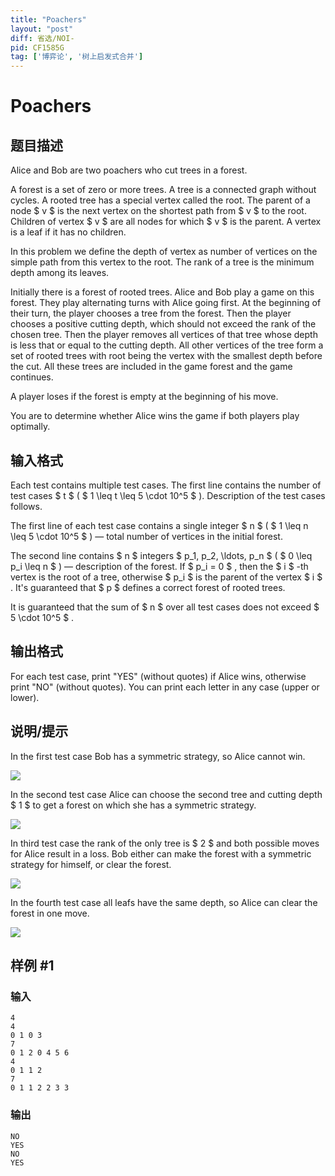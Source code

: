 ```yaml
---
title: "Poachers"
layout: "post"
diff: 省选/NOI-
pid: CF1585G
tag: ['博弈论', '树上启发式合并']
---
```


# Poachers

## 题目描述

Alice and Bob are two poachers who cut trees in a forest.

A forest is a set of zero or more trees. A tree is a connected graph without cycles. A rooted tree has a special vertex called the root. The parent of a node $ v $ is the next vertex on the shortest path from $ v $ to the root. Children of vertex $ v $ are all nodes for which $ v $ is the parent. A vertex is a leaf if it has no children.

In this problem we define the depth of vertex as number of vertices on the simple path from this vertex to the root. The rank of a tree is the minimum depth among its leaves.

Initially there is a forest of rooted trees. Alice and Bob play a game on this forest. They play alternating turns with Alice going first. At the beginning of their turn, the player chooses a tree from the forest. Then the player chooses a positive cutting depth, which should not exceed the rank of the chosen tree. Then the player removes all vertices of that tree whose depth is less that or equal to the cutting depth. All other vertices of the tree form a set of rooted trees with root being the vertex with the smallest depth before the cut. All these trees are included in the game forest and the game continues.

A player loses if the forest is empty at the beginning of his move.

You are to determine whether Alice wins the game if both players play optimally.

## 输入格式

Each test contains multiple test cases. The first line contains the number of test cases $ t $ ( $ 1 \leq t \leq 5 \cdot 10^5 $ ). Description of the test cases follows.

The first line of each test case contains a single integer $ n $ ( $ 1 \leq n \leq 5 \cdot 10^5 $ ) — total number of vertices in the initial forest.

The second line contains $ n $ integers $ p_1, p_2, \ldots, p_n $ ( $ 0 \leq p_i \leq n $ ) — description of the forest. If $ p_i = 0 $ , then the $ i $ -th vertex is the root of a tree, otherwise $ p_i $ is the parent of the vertex $ i $ . It's guaranteed that $ p $ defines a correct forest of rooted trees.

It is guaranteed that the sum of $ n $ over all test cases does not exceed $ 5 \cdot 10^5 $ .

## 输出格式

For each test case, print "YES" (without quotes) if Alice wins, otherwise print "NO" (without quotes). You can print each letter in any case (upper or lower).

## 说明/提示

In the first test case Bob has a symmetric strategy, so Alice cannot win.

![](https://cdn.luogu.com.cn/upload/vjudge_pic/CF1585G/504019013a3bfbf8eb56c8730800a342f1394e57.png)

In the second test case Alice can choose the second tree and cutting depth $ 1 $ to get a forest on which she has a symmetric strategy.

![](https://cdn.luogu.com.cn/upload/vjudge_pic/CF1585G/8fe2d012fa7f86edd6ce3b0992b73d46bc9c4b34.png)

In third test case the rank of the only tree is $ 2 $ and both possible moves for Alice result in a loss. Bob either can make the forest with a symmetric strategy for himself, or clear the forest.

![](https://cdn.luogu.com.cn/upload/vjudge_pic/CF1585G/eed2cbe70e21303a782188eb3bbbd7989634e2f0.png)

In the fourth test case all leafs have the same depth, so Alice can clear the forest in one move.

![](https://cdn.luogu.com.cn/upload/vjudge_pic/CF1585G/095a24a5876a4e208466c20d0a9b949b0c7e2ff3.png)

## 样例 #1

### 输入

```
4
4
0 1 0 3
7
0 1 2 0 4 5 6
4
0 1 1 2
7
0 1 1 2 2 3 3
```

### 输出

```
NO
YES
NO
YES
```

